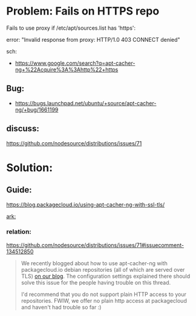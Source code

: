 # Problem: Fails on HTTPS repo
Fails to use proxy if /etc/apt/sources.list has 'https':

error: "Invalid response from proxy: HTTP/1.0 403 CONNECT denied"

sch:
- https://www.google.com/search?q=apt-cacher-ng+%22Acquire%3A%3Ahttp%22+https

## Bug:
- https://bugs.launchpad.net/ubuntu/+source/apt-cacher-ng/+bug/1661199

## discuss:
https://github.com/nodesource/distributions/issues/71


# Solution:
## Guide:
https://blog.packagecloud.io/using-apt-cacher-ng-with-ssl-tls/

[ark:](https://web.archive.org/web/20240109204134/https://blog.packagecloud.io/using-apt-cacher-ng-with-ssl-tls/)

### relation:
https://github.com/nodesource/distributions/issues/71#issuecomment-134512850

>We recently blogged about how to use apt-cacher-ng with packagecloud.io debian repositories (all of which are served over TLS) [on our blog](https://blog.packagecloud.io/using-apt-cacher-ng-with-ssl-tls/). The configuration settings explained there should solve this issue for the people having trouble on this thread.
>
>I'd recommend that you do not support plain HTTP access to your repositories. FWIW, we offer no plain http access at packagecloud and haven't had trouble so far :)
